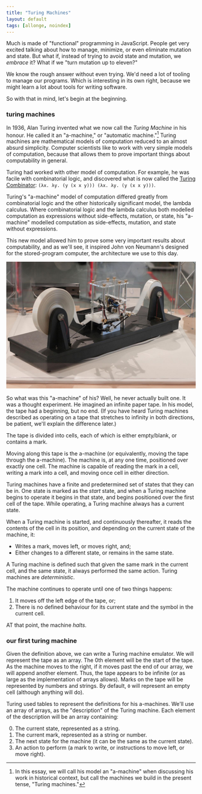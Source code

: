 ```yaml
---
title: "Turing Machines"
layout: default
tags: [allonge, noindex]
---
```


Much is made of "functional" programming in JavaScript. People get very excited talking about how to manage, minimize, or even eliminate mutation and state. But what if, instead of trying to avoid state and mutation, we _embrace_ it? What if we "turn mutation up to eleven?"

We know the rough answer without even trying. We'd need a lot of tooling to manage our programs. Which is interesting in its own right, because we might learn a lot about tools for writing software.

So with that in mind, let's begin at the beginning.

### turing machines

In 1936, Alan Turing invented what we now call the *Turing Machine* in his honour. He called it an "a-machine," or "automatic machine."[^nomen] Turing machines are mathematical models of computation reduced to an almost absurd simplicity. Computer scientists like to work with very simple models of computation, because that allows them to prove important things about computability in general.

[^nomen]: In this essay, we will call his model an "a-machine" when discussing his work in historical context, but call the machines we build in the present tense, "Turing machines."

Turing had worked with other model of computation. For example, he was facile with combinatorial logic, and discovered what is now called the [Turing Combinator]: `(λx. λy. (y (x x y))) (λx. λy. (y (x x y)))`.

[Turing Combinator]: http://taggedwiki.zubiaga.org/new_content/44e45bff552833cb7460ea1529cf9ea6#Other_fixed_point_combinators

Turing's "a-machine" model of computation differed greatly from combinatorial logic and the other historically significant model, the lambda calculus. Where combinatorial logic and the lambda calculus both modelled computation as expressions without side-effects, mutation, or state, his "a-machine" modelled computation as side-effects, mutation, and state without expressions.

This new model allowed him to prove some very important results about computability, and as we'll see, it inspired John von Neumann's designed for the stored-program computer, the architecture we use to this day.

[![Turing Machine Model](/assets/images/tooling/1200px-Turing_Machine_Model_Davey_2012.jpg)](https://commons.wikimedia.org/wiki/File:Turing_Machine_Model_Davey_2012.jpg)

So what was this "a-machine" of his? Well, he never actually built one. It was a thought experiment. He imagined an infinite paper tape. In his model, the tape had a beginning, but no end. (If you have heard Turing machines described as operating on a tape that stretches to infinity in both directions, be patient, we'll explain the difference later.)

The tape is divided into cells, each of which is either empty/blank, or contains a mark.

Moving along this tape is the a-machine (or equivalently, moving the tape through the a-machine). The machine is, at any one time, positioned over exactly one cell. The machine is capable of reading the mark in a cell, writing a mark into a cell, and moving once cell in either direction.

Turing machines have a finite and predetermined set of states that they can be in. One state is marked as the *start* state, and when a Turing machine begins to operate it begins in that state, and begins positioned over the first cell of the tape. While operating, a Turing machine always has a current state.

When a Turing machine is started, and continuously thereafter, it reads the contents of the cell in its position, and depending on the current state of the machine, it:

- Writes a mark, moves left, or moves right, and;
- Either changes to a different state, or remains in the same state.

A Turing machine is defined such that given the same mark in the current cell, and the same state, it always performed the same action. Turing machines are *deterministic*.

The machine continues to operate until one of two things happens:

1. It moves off the left edge of the tape, or;
2. There is no defined behaviour for its current state and the symbol in the current cell.

AT that point, the machine *halts*.

### our first turing machine

Given the definition above, we can write a Turing machine emulator. We will represent the tape as an array. The 0th element will be the start of the tape. As the machine moves to the right, if it moves past the end of our array, we will append another element. Thus, the tape appears to be infinite (or as large as the implementation of arrays allows). Marks on the tape will be represented by numbers and strings. By default, `0` will represent an empty cell (although anything will do).

Turing used tables to represent the definitions for his a-machines. We'll use an array of arrays, as the "description" of the Turing machine. Each element of the description will be an array containing:

0. The current state, represented as a string.
1. The current mark, represented as a string or number.
2. The next state for the machine (it can be the same as the current state).
3. An action to perform (a mark to write, or instructions to move left, or move right).


